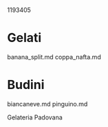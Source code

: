1193405

# Gelati

banana_split.md
coppa_nafta.md

# Budini

biancaneve.md
pinguino.md

Gelateria Padovana
